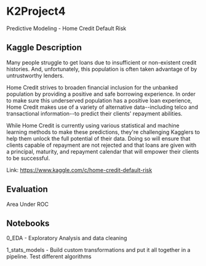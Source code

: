 # K2Project4
Predictive Modeling - Home Credit Default Risk

## Kaggle Description
Many people struggle to get loans due to insufficient or non-existent credit histories. And, unfortunately, this population is often taken advantage of by untrustworthy lenders.

Home Credit strives to broaden financial inclusion for the unbanked population by providing a positive and safe borrowing experience. In order to make sure this underserved population has a positive loan experience, Home Credit makes use of a variety of alternative data--including telco and transactional information--to predict their clients' repayment abilities.

While Home Credit is currently using various statistical and machine learning methods to make these predictions, they're challenging Kagglers to help them unlock the full potential of their data. Doing so will ensure that clients capable of repayment are not rejected and that loans are given with a principal, maturity, and repayment calendar that will empower their clients to be successful.

Link: https://www.kaggle.com/c/home-credit-default-risk

## Evaluation
Area Under ROC

## Notebooks
0_EDA - Exploratory Analysis and data cleaning

1_stats_models - Build custom transformations and put it all together in a pipeline. Test different algorithms

